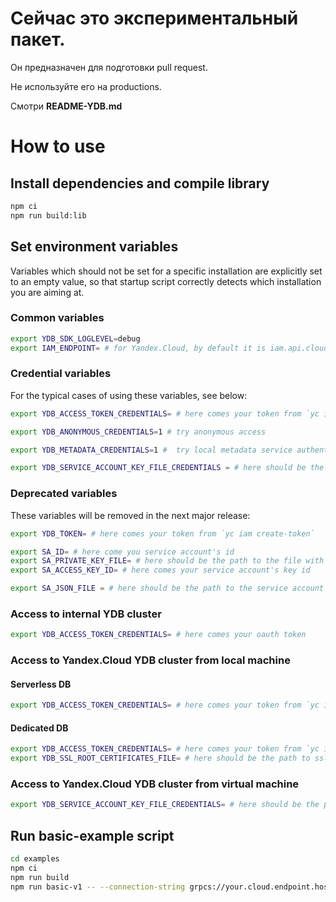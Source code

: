 # Сейчас это экспериментальный пакет.
Он предназначен для подготовки pull request.

Не используйте его на productions.

Смотри **README-YDB.md**

# How to use
## Install dependencies and compile library
```bash
npm ci
npm run build:lib
```

## Set environment variables
Variables which should not be set for a specific installation are explicitly set to an empty value,
so that startup script correctly detects which installation you are aiming at.

### Common variables
```bash
export YDB_SDK_LOGLEVEL=debug
export IAM_ENDPOINT= # for Yandex.Cloud, by default it is iam.api.cloud.yandex.net:443
````

### Credential variables
For the typical cases of using these variables, see below:
```bash
export YDB_ACCESS_TOKEN_CREDENTIALS= # here comes your token from `yc iam create-token`

export YDB_ANONYMOUS_CREDENTIALS=1 # try anonymous access

export YDB_METADATA_CREDENTIALS=1 #  try local metadata service authentication

export YDB_SERVICE_ACCOUNT_KEY_FILE_CREDENTIALS = # here should be the path to the service account key file from 'yc iam key create --folder-id <folder_id> --service-account-name <sa_name> --output ~/.ydb/sa_name.json'
```

### Deprecated variables
These variables will be removed in the next major release:
```bash
export YDB_TOKEN= # here comes your token from `yc iam create-token`

export SA_ID= # here come you service account's id
export SA_PRIVATE_KEY_FILE= # here should be the path to the file with your service account's private key
export SA_ACCESS_KEY_ID= # here comes your service account's key id

export SA_JSON_FILE = # here should be the path to the service account key file from 'yc iam key create --folder-id <folder_id> --service-account-name <sa_name> --output ~/.ydb/sa_name.json'
```

### Access to internal YDB cluster
```bash
export YDB_ACCESS_TOKEN_CREDENTIALS= # here comes your oauth token
```

### Access to Yandex.Cloud YDB cluster from local machine
#### Serverless DB
```bash
export YDB_ACCESS_TOKEN_CREDENTIALS= # here comes your token from `yc iam create-token`
```

#### Dedicated DB
```bash
export YDB_ACCESS_TOKEN_CREDENTIALS= # here comes your token from `yc iam create-token`
export YDB_SSL_ROOT_CERTIFICATES_FILE= # here should be the path to ssl root certificate for YDB installation
```

### Access to Yandex.Cloud YDB cluster from virtual machine
```bash
export YDB_SERVICE_ACCOUNT_KEY_FILE_CREDENTIALS= # here should be the path to the service account key file from 'yc iam key create --folder-id <folder_id> --service-account-name <sa_name> --output ~/.ydb/sa_name.json'
```

## Run basic-example script
```bash
cd examples
npm ci
npm run build
npm run basic-v1 -- --connection-string grpcs://your.cloud.endpoint.hostname?database=your-cloud-db-name
```
